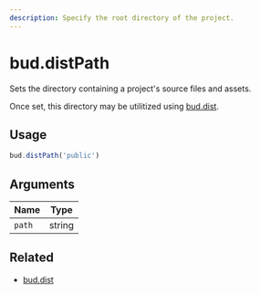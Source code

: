 ```yaml
---
description: Specify the root directory of the project.
---
```


# bud.distPath

Sets the directory containing a project's source files and assets.

Once set, this directory may be utilitized using [bud.dist](config-dist.md).

## Usage

```js
bud.distPath('public')
```

## Arguments

Name | Type |
------ | ------ |
`path` | string |

## Related

- [bud.dist](config-dist.md)
